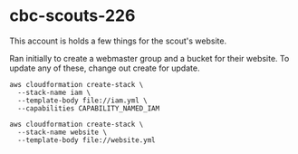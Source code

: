 # cbc-scouts-226

This account is holds a few things for the scout's website.

Ran initially to create a webmaster group and a bucket for their website. To
update any of these, change out create for update.

```
aws cloudformation create-stack \
  --stack-name iam \
  --template-body file://iam.yml \
  --capabilities CAPABILITY_NAMED_IAM

aws cloudformation create-stack \
  --stack-name website \
  --template-body file://website.yml
```
